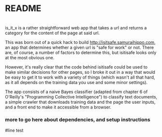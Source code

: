 # README
#
is_it_x is a rather straightforward web app that takes a url and returns a
category for the content of the page at said url.

This was born out of a quick hack to build http://isitsafe.samuraihippo.com, an
app that determines whether a given url is "safe for work" or not. There are,
of course, a number of factors to determine this, but isitisafe looks only at
the most obvious one.

However, it's really clear that the code behind isitisafe could be used to make
similar decisions for other pages, so I broke it out in a way that would be 
easy to get it to work with a variety of things (which wasn't all that hard, as
it all depends on the training data you use and some minor settings).

The app consists of a naive Bayes classifier (adapted from chapter 6 of 
O'Reilly's "Programming Collective Intelligence") to classify text documents,
a simple crawler that downloads training data and the page the user inputs, and
a front end to make it accessible from a browser.


### more to go here about dependencies, and setup instructions
#line test
